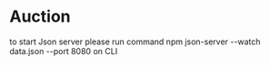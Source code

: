 # Auction

to start Json server please run command npm json-server --watch data.json --port 8080 on CLI
